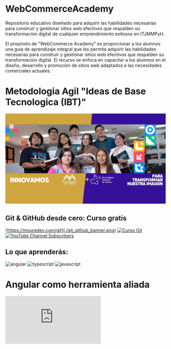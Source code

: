 # WebCommerceAcademy
Repositorio educativo diseñado para adquirir las habilidades necesarias para construir y gestionar sitios web efectivos que respalden su transformación digital de cualquier emprendimiento exitosos en ITJMMPyH.

El propósito de "WebCommerce Academy" es proporcionar a los alumnos una guia de aprendizaje integral que les permita adquirir las habilidades necesarias para construir y gestionar sitios web efectivos que respalden su transformación digital. El recurso se enfoca en capacitar a los alumnos en el diseño, desarrollo y promoción de sitios web adaptados a las necesidades comerciales actuales.

# Metodologia Agil "Ideas de Base Tecnologica (IBT)"
![](./Images/header_tsj.jpg)

## Git & GitHub desde cero: Curso gratis
![https://mouredev.com/git](./git_github_banner.png)
[![Curso Git](https://img.shields.io/github/stars/mouredev/hello-git?label=Curso%20Git%20y%20GitHub&style=social)](https://github.com/mouredev/hello-git)
[![YouTube Channel Subscribers](https://img.shields.io/youtube/channel/subscribers/UCxPD7bsocoAMq8Dj18kmGyQ?style=social)]([https://youtube.com/mouredevapps?sub_confirmation=1](https://youtube.com/shorts/qprqCT9qjgo?si=aoHBmdFQX_mN1DPy))

## Lo que aprenderás:
[JAVASCRIPT__BADGE]: https://img.shields.io/badge/Javascript-000?style=for-the-badge&logo=javascript
[TYPESCRIPT__BADGE]: https://img.shields.io/badge/typescript-D4FAFF?style=for-the-badge&logo=typescript
[ANGULAR__BADGE]: https://img.shields.io/badge/Angular-red?style=for-the-badge&logo=angular
[PROJECT__BADGE]: https://img.shields.io/badge/📱Visit_this_project-000?style=for-the-badge&logo=project
[PROJECT__URL]: https://landing-page-ssr.vercel.app/


![angular][ANGULAR__BADGE]
![typescript][TYPESCRIPT__BADGE]
![javascript][JAVASCRIPT__BADGE]

# Angular como herramienta aliada
![![Medium](https://img.shields.io/badge/Medium-12100E?style=for-the-badge&logo=medium&logoColor=white)](https://github.com/LeonRamos/webcommerceacademy/blob/main/AngularComoHerramientaEcomerce.md)
